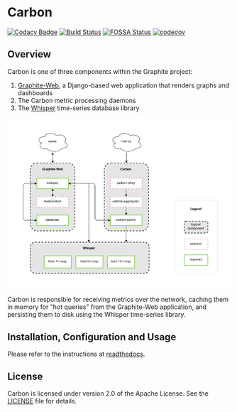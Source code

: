 # Carbon

[![Codacy Badge](https://api.codacy.com/project/badge/Grade/85221cd3bb6e49d7bbd6fed376a88264)](https://www.codacy.com/app/graphite-project/carbon?utm_source=github.com&utm_medium=referral&utm_content=graphite-project/carbon&utm_campaign=badger)
[![Build Status](https://secure.travis-ci.org/graphite-project/carbon.png?branch=master)](http://travis-ci.org/graphite-project/carbon)
[![FOSSA Status](https://app.fossa.io/api/projects/git%2Bhttps%3A%2F%2Fgithub.com%2Fgraphite-project%2Fcarbon.svg?type=shield)](https://app.fossa.io/projects/git%2Bhttps%3A%2F%2Fgithub.com%2Fgraphite-project%2Fcarbon?ref=badge_shield)
[![codecov](https://codecov.io/gh/graphite-project/carbon/branch/master/graph/badge.svg)](https://codecov.io/gh/graphite-project/carbon)

## Overview

Carbon is one of three components within the Graphite project:

1. [Graphite-Web](https://github.com/graphite-project/graphite-web), a Django-based web application that renders graphs and dashboards
2. The Carbon metric processing daemons
3. The [Whisper](https://github.com/graphite-project/whisper) time-series database library

![Graphite Components](https://github.com/graphite-project/graphite-web/raw/master/webapp/content/img/overview.png "Graphite Components")

Carbon is responsible for receiving metrics over the network, caching them in memory for "hot queries" from the Graphite-Web application, and persisting them to disk using the Whisper time-series library.

## Installation, Configuration and Usage

Please refer to the instructions at [readthedocs](http://graphite.readthedocs.org/).

## License

Carbon is licensed under version 2.0 of the Apache License. See the [LICENSE](https://github.com/graphite-project/carbon/blob/master/LICENSE) file for details.

